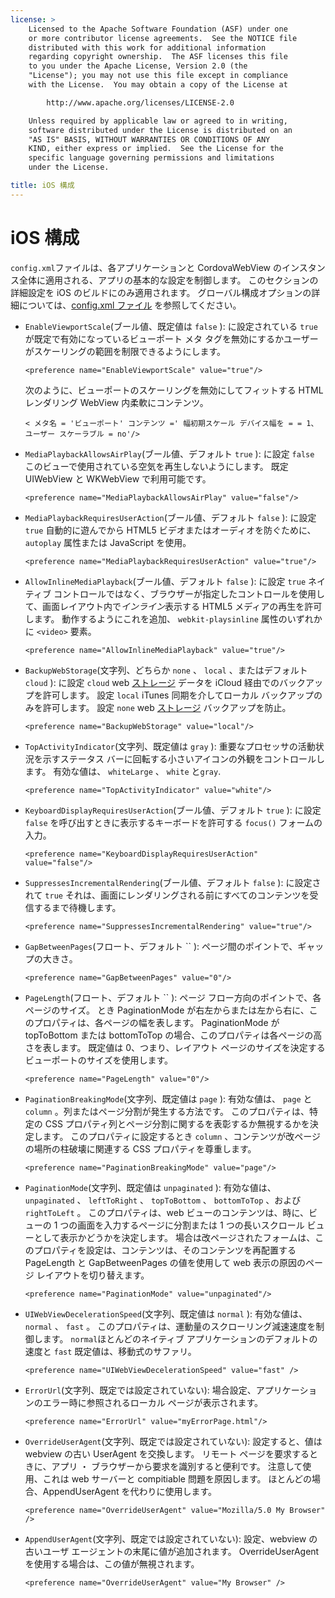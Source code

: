 ```yaml
---
license: >
    Licensed to the Apache Software Foundation (ASF) under one
    or more contributor license agreements.  See the NOTICE file
    distributed with this work for additional information
    regarding copyright ownership.  The ASF licenses this file
    to you under the Apache License, Version 2.0 (the
    "License"); you may not use this file except in compliance
    with the License.  You may obtain a copy of the License at

        http://www.apache.org/licenses/LICENSE-2.0

    Unless required by applicable law or agreed to in writing,
    software distributed under the License is distributed on an
    "AS IS" BASIS, WITHOUT WARRANTIES OR CONDITIONS OF ANY
    KIND, either express or implied.  See the License for the
    specific language governing permissions and limitations
    under the License.

title: iOS 構成
---
```


# iOS 構成

`config.xml`ファイルは、各アプリケーションと CordovaWebView のインスタンス全体に適用される、アプリの基本的な設定を制御します。 このセクションの詳細設定を iOS のビルドにのみ適用されます。 グローバル構成オプションの詳細については、[config.xml ファイル][1] を参照してください。

 [1]: config_ref_index.md.html#The%20config.xml%20File

*   `EnableViewportScale`(ブール値、既定値は `false` ): に設定されている `true` が既定で有効になっているビューポート メタ タグを無効にするかユーザーがスケーリングの範囲を制限できるようにします。
    
        <preference name="EnableViewportScale" value="true"/>
        
    
    次のように、ビューポートのスケーリングを無効にしてフィットする HTML レンダリング WebView 内柔軟にコンテンツ。
    
        < メタ名 = 'ビューポート' コンテンツ =' 幅初期スケール デバイス幅を = = 1、ユーザー スケーラブル = no'/>
        

*   `MediaPlaybackAllowsAirPlay`(ブール値、デフォルト `true` ): に設定 `false` このビューで使用されている空気を再生しないようにします。 既定 UIWebView と WKWebView で利用可能です。
    
        <preference name="MediaPlaybackAllowsAirPlay" value="false"/>
        

*   `MediaPlaybackRequiresUserAction`(ブール値、デフォルト `false` ): に設定 `true` 自動的に遊んでから HTML5 ビデオまたはオーディオを防ぐために、 `autoplay` 属性または JavaScript を使用。
    
        <preference name="MediaPlaybackRequiresUserAction" value="true"/>
        

*   `AllowInlineMediaPlayback`(ブール値、デフォルト `false` ): に設定 `true` ネイティブ コントロールではなく、ブラウザーが指定したコントロールを使用して、画面レイアウト内で*インライン*表示する HTML5 メディアの再生を許可します。 動作するようにこれを追加、 `webkit-playsinline` 属性のいずれかに `<video>` 要素。
    
        <preference name="AllowInlineMediaPlayback" value="true"/>
        

*   `BackupWebStorage`(文字列、どちらか `none` 、 `local` 、またはデフォルト `cloud` ): に設定 `cloud` web [ストレージ](../../../cordova/storage/storage.html) データを iCloud 経由でのバックアップを許可します。 設定 `local` iTunes 同期を介してローカル バックアップのみを許可します。 設定 `none` web [ストレージ](../../../cordova/storage/storage.html) バックアップを防止。
    
        <preference name="BackupWebStorage" value="local"/>
        

*   `TopActivityIndicator`(文字列、既定値は `gray` ): 重要なプロセッサの活動状況を示すステータス バーに回転する小さいアイコンの外観をコントロールします。 有効な値は、 `whiteLarge` 、 `white` と`gray`.
    
        <preference name="TopActivityIndicator" value="white"/>
        

*   `KeyboardDisplayRequiresUserAction`(ブール値、デフォルト `true` ): に設定 `false` を呼び出すときに表示するキーボードを許可する `focus()` フォームの入力。
    
        <preference name="KeyboardDisplayRequiresUserAction" value="false"/>
        

*   `SuppressesIncrementalRendering`(ブール値、デフォルト `false` ): に設定されて `true` それは、画面にレンダリングされる前にすべてのコンテンツを受信するまで待機します。
    
        <preference name="SuppressesIncrementalRendering" value="true"/>
        

*   `GapBetweenPages`(フロート、デフォルト `` ): ページ間のポイントで、ギャップの大きさ。
    
        <preference name="GapBetweenPages" value="0"/>
        

*   `PageLength`(フロート、デフォルト `` ): ページ フロー方向のポイントで、各ページのサイズ。 とき PaginationMode が右左からまたは左から右に、このプロパティは、各ページの幅を表します。 PaginationMode が topToBottom または bottomToTop の場合、このプロパティは各ページの高さを表します。 既定値は 0、つまり、レイアウト ページのサイズを決定するビューポートのサイズを使用します。
    
        <preference name="PageLength" value="0"/>
        

*   `PaginationBreakingMode`(文字列、既定値は `page` ): 有効な値は、 `page` と `column` 。列またはページ分割が発生する方法です。 このプロパティは、特定の CSS プロパティ列とページ分割に関するを表彰するか無視するかを決定します。 このプロパティに設定するとき `column` 、コンテンツが改ページの場所の柱破壊に関連する CSS プロパティを尊重します。
    
        <preference name="PaginationBreakingMode" value="page"/>
        

*   `PaginationMode`(文字列、既定値は `unpaginated` ): 有効な値は、 `unpaginated` 、 `leftToRight` 、 `topToBottom` 、 `bottomToTop` 、および `rightToLeft` 。 このプロパティは、web ビューのコンテンツは、時に、ビューの 1 つの画面を入力するページに分割または 1 つの長いスクロール ビューとして表示かどうかを決定します。 場合は改ページされたフォームは、このプロパティを設定は、コンテンツは、そのコンテンツを再配置する PageLength と GapBetweenPages の値を使用して web 表示の原因のページ レイアウトを切り替えます。
    
        <preference name="PaginationMode" value="unpaginated"/>
        

*   `UIWebViewDecelerationSpeed`(文字列、既定値は `normal` ): 有効な値は、 `normal` 、 `fast` 。 このプロパティは、運動量のスクローリング減速速度を制御します。 `normal`ほとんどのネイティブ アプリケーションのデフォルトの速度と `fast` 既定値は、移動式のサファリ。
    
        <preference name="UIWebViewDecelerationSpeed" value="fast" />
        

*   `ErrorUrl`(文字列、既定では設定されていない): 場合設定、アプリケーションのエラー時に参照されるローカル ページが表示されます。
    
        <preference name="ErrorUrl" value="myErrorPage.html"/>
        

*   `OverrideUserAgent`(文字列、既定では設定されていない): 設定すると、値は webview の古い UserAgent を交換します。 リモート ページを要求するときに、アプリ ・ ブラウザーから要求を識別すると便利です。 注意して使用、これは web サーバーと compitiable 問題を原因します。 ほとんどの場合、AppendUserAgent を代わりに使用します。
    
        <preference name="OverrideUserAgent" value="Mozilla/5.0 My Browser" />
        

*   `AppendUserAgent`(文字列、既定では設定されていない): 設定、webview の古いユーザ エージェントの末尾に値が追加されます。 OverrideUserAgent を使用する場合は、この値が無視されます。
    
        <preference name="OverrideUserAgent" value="My Browser" />